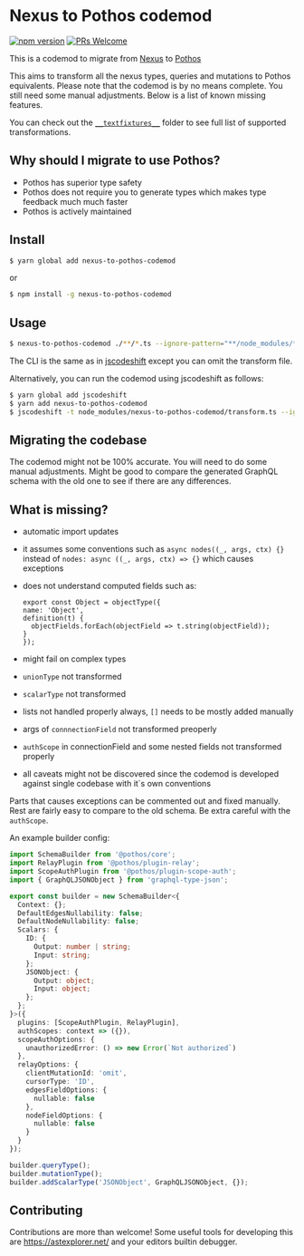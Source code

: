 # Nexus to Pothos codemod

[![npm version](https://badge.fury.io/js/nexus-to-pothos-codemod.svg)](https://www.npmjs.com/package/nexus-to-pothos-codemod)
[![PRs Welcome](https://img.shields.io/badge/PRs-welcome-brightgreen.svg?style=flat-square)](https://github.com/villesau/nexus-to-pothos-codemod/blob/master/README.md#Contributing)

This is a codemod to migrate from [Nexus](https://nexusjs.org/) to [Pothos](https://pothos-graphql.dev/)

This aims to transform all the nexus types, queries and mutations to Pothos equivalents. Please note that
the codemod is by no means complete. You still need some manual adjustments. Below is a list of known missing features.

You can check out the [`__textfixtures__`](https://github.com/villesau/nexus-to-pothos-codemod/tree/master/__testfixtures__) folder to see full list of supported transformations.

## Why should I migrate to use Pothos?

- Pothos has superior type safety
- Pothos does not require you to generate types which makes type feedback much much faster
- Pothos is actively maintained

## Install

```bash
$ yarn global add nexus-to-pothos-codemod
```

or

```bash
$ npm install -g nexus-to-pothos-codemod
```

## Usage

```bash
$ nexus-to-pothos-codemod ./**/*.ts --ignore-pattern="**/node_modules/**" --parser=ts
```

The CLI is the same as in [jscodeshift](https://github.com/facebook/jscodeshift)
except you can omit the transform file.

Alternatively, you can run the codemod using jscodeshift as follows:

```bash
$ yarn global add jscodeshift
$ yarn add nexus-to-pothos-codemod
$ jscodeshift -t node_modules/nexus-to-pothos-codemod/transform.ts --ignore-pattern="**/node_modules/**" ./**/*.js  --parser=ts
```

## Migrating the codebase

The codemod might not be 100% accurate. You will need to do some manual adjustments. Might be good to compare
the generated GraphQL schema with the old one to see if there are any differences.

## What is missing?

- automatic import updates
- it assumes some conventions such as `async nodes((_, args, ctx) {}` instead of `nodes: async ((_, args, ctx) => {}` which causes exceptions
- does not understand computed fields such as:

    ```
  export const Object = objectType({
    name: 'Object',
    definition(t) {
      objectFields.forEach(objectField => t.string(objectField));
    }
  });
  ```
- might fail on complex types
- `unionType` not transformed
- `scalarType` not transformed
- lists not handled properly always, `[]` needs to be mostly added manually
- args of `connnectionField` not transformed preoperly
- `authScope` in connectionField and some nested fields not transformed properly
- all caveats might not be discovered since the codemod is developed against single codebase with it`s own conventions

Parts that causes exceptions can be commented out and fixed manually. Rest are fairly easy to compare to the old schema.
Be extra careful with the `authScope`.

An example builder config:

```ts
import SchemaBuilder from '@pothos/core';
import RelayPlugin from '@pothos/plugin-relay';
import ScopeAuthPlugin from '@pothos/plugin-scope-auth';
import { GraphQLJSONObject } from 'graphql-type-json';

export const builder = new SchemaBuilder<{
  Context: {};
  DefaultEdgesNullability: false;
  DefaultNodeNullability: false;
  Scalars: {
    ID: {
      Output: number | string;
      Input: string;
    };
    JSONObject: {
      Output: object;
      Input: object;
    };
  };
}>({
  plugins: [ScopeAuthPlugin, RelayPlugin],
  authScopes: context => ({}),
  scopeAuthOptions: {
    unauthorizedError: () => new Error(`Not authorized`)
  },
  relayOptions: {
    clientMutationId: 'omit',
    cursorType: 'ID',
    edgesFieldOptions: {
      nullable: false
    },
    nodeFieldOptions: {
      nullable: false
    }
  }
});

builder.queryType();
builder.mutationType();
builder.addScalarType('JSONObject', GraphQLJSONObject, {});
```

## Contributing

Contributions are more than welcome! Some useful tools for developing this are https://astexplorer.net/ and your editors builtin debugger.
